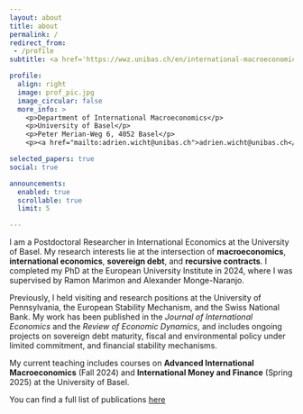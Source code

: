 ```yaml
---
layout: about
title: about
permalink: /
redirect_from:
 - /profile
subtitle: <a href='https://wwz.unibas.ch/en/international-macroeconomics/'>University of Basel</a>. Basel, Switzerland. Contact and affiliations.

profile:
  align: right
  image: prof_pic.jpg
  image_circular: false
  more_info: >
    <p>Department of International Macroeconomics</p>
    <p>University of Basel</p>
    <p>Peter Merian-Weg 6, 4052 Basel</p>
    <p><a href="mailto:adrien.wicht@unibas.ch">adrien.wicht@unibas.ch</a></p>

selected_papers: true
social: true

announcements:
  enabled: true
  scrollable: true
  limit: 5

---
```


I am a Postdoctoral Researcher in International Economics at the University of Basel. My research interests lie at the intersection of **macroeconomics**, **international economics**, **sovereign debt**, and **recursive contracts**. I completed my PhD at the European University Institute in 2024, where I was supervised by Ramon Marimon and Alexander Monge-Naranjo.

Previously, I held visiting and research positions at the University of Pennsylvania, the European Stability Mechanism, and the Swiss National Bank. My work has been published in the *Journal of International Economics* and the *Review of Economic Dynamics*, and includes ongoing projects on sovereign debt maturity, fiscal and environmental policy under limited commitment, and financial stability mechanisms.

My current teaching includes courses on **Advanced International Macroeconomics** (Fall 2024) and **International Money and Finance** (Spring 2025) at the University of Basel.

You can find a full list of publications [here](/publications/) 
